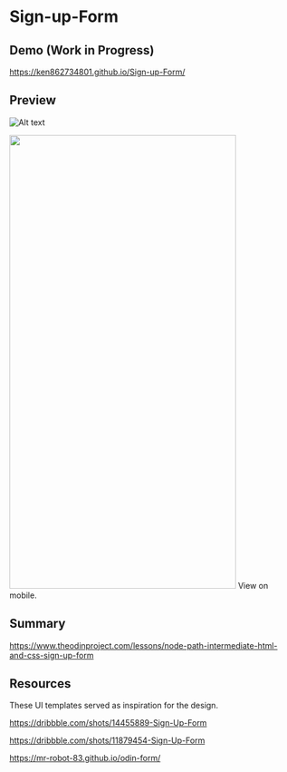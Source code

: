# Sign-up-Form
## Demo (Work in Progress)
https://ken862734801.github.io/Sign-up-Form/

## Preview 
![Alt text](https://i.imgur.com/JbtmLjL.png)

<img src="https://i.imgur.com/REURJ1u.png" width="400" height="800">
View on mobile.

## Summary
https://www.theodinproject.com/lessons/node-path-intermediate-html-and-css-sign-up-form

## Resources
These UI templates served as inspiration for the design. 

https://dribbble.com/shots/14455889-Sign-Up-Form

https://dribbble.com/shots/11879454-Sign-Up-Form

https://mr-robot-83.github.io/odin-form/

